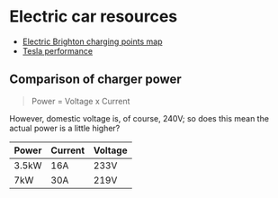 # Electric car resources

- [Electric Brighton charging points map](https://electricbrighton.com/)
- [Tesla performance](https://accelerationtimes.com/models/tesla-model-y-dual-motor-long-range)

## Comparison of charger power

> Power = Voltage x Current

However, domestic voltage is, of course, 240V; so does this mean the actual power is a little higher?

| Power | Current | Voltage |
|---|---|---|
| 3.5kW | 16A | 233V |
| 7kW | 30A | 219V |
